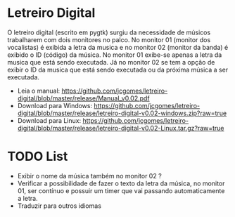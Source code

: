 # Letreiro Digital
O letreiro digital (escrito em pygtk) surgiu da necessidade de músicos trabalharem com dois monitores no palco. No monitor 01 (monitor dos vocalistas) é exibida a letra da musica e no monitor 02 (monitor da banda) é exibido o ID (código) da música. No monitor 01 exibe-se apenas a letra da musica que está sendo executada. Já no monitor 02 se tem a opção de exibir o ID da musica que está sendo executada ou da próxima música a ser executada.

- Leia o manual: https://github.com/jcgomes/letreiro-digital/blob/master/release/Manual_v0.02.pdf
- Download para Windows: https://github.com/jcgomes/letreiro-digital/blob/master/release/letreiro-digital-v0.02-windows.zip?raw=true
- Download para Linux: https://github.com/jcgomes/letreiro-digital/blob/master/release/letreiro-digital-v0.02-Linux.tar.gz?raw=true

# TODO List
- Exibir o nome da música também no monitor 02 ?
- Verificar a possibilidade de fazer o texto da letra da música, no monitor 01, ser contínuo e possuir um timer que vai passando automaticamente a letra.
- Traduzir para outros idiomas
